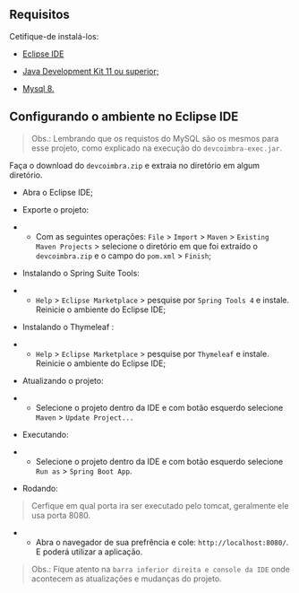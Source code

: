 
## Requisitos

Cetifique-de instalá-los:

* [Eclipse IDE](https://www.eclipse.org/downloads/)

* [Java Development Kit 11 ou superior;](https://www.oracle.com/br/java/technologies/javase-jdk11-downloads.html)
* [Mysql 8.](https://dev.mysql.com/downloads/mysql/)

## Configurando o ambiente no Eclipse IDE
> Obs.: Lembrando que os requistos do MySQL são os mesmos para esse projeto, como explicado na execução do `devcoimbra-exec.jar`.

Faça o download do `devcoimbra.zip` e extraia no diretório em algum diretório.

* Abra o Eclipse IDE;

* Exporte o projeto:
* * Com as seguintes operações: `File` > `Import` > `Maven` > `Existing Maven Projects` > selecione o diretório em que foi extraído o `devcoimbra.zip` e o campo do `pom.xml` > `Finish`;

* Instalando o Spring Suite Tools:
* * `Help` > `Eclipse Marketplace` > pesquise por `Spring Tools 4` e instale. Reinicie o ambiente do Eclipse IDE;

* Instalando o Thymeleaf :
* * `Help` > `Eclipse Marketplace` > pesquise por `Thymeleaf` e instale. Reinicie o ambiente do Eclipse IDE;

* Atualizando o projeto:
* * Selecione o projeto dentro da IDE e com botão esquerdo selecione `Maven` > `Update Project...`

* Executando: 
* * Selecione o projeto dentro da IDE e com botão esquerdo selecione `Run as` > `Spring Boot App`.

* Rodando: 
> Cerfique em qual porta ira ser executado pelo tomcat, geralmente ele usa porta 8080.
* * Abra o navegador de sua prefrência e cole: `http://localhost:8080/`. E poderá utilizar a aplicação. 

> Obs.: Fique atento na `barra inferior direita e console da IDE` onde acontecem as atualizações e mudanças do projeto.

